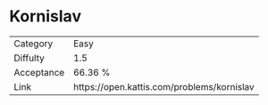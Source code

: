 # Kornislav

<table>
    <tr>
        <td>Category</td>
        <td>Easy</td>
    </tr>
    <tr>
        <td>Diffulty</td>
        <td>1.5</td>
    </tr>
    <tr>
        <td>Acceptance</td>
        <td>66.36 %</td>
    </tr>
    <tr>
        <td>Link</td>
        <td>https://open.kattis.com/problems/kornislav</td>
    </tr>
</table>